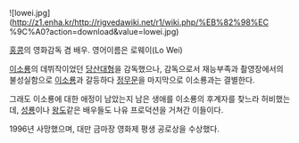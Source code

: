 ![lowei.jpg](http://z1.enha.kr/http://rigvedawiki.net/r1/wiki.php/%EB%82%98%EC
%9C%A0?action=download&value=lowei.jpg)

[홍콩](%ED%99%8D%EC%BD%A9.md)의 영화감독 겸 배우. 영어이름은 로웨이(Lo Wei)

[이소룡](%EC%9D%B4%EC%86%8C%EB%A3%A1.md)의 데뷔작이었던
[당산대형](%EB%8B%B9%EC%82%B0%EB%8C%80%ED%98%95.md)을 감독했으나, 감독으로서 재능부족과 촬영장에서의
불성실함으로 [이소룡](%EC%9D%B4%EC%86%8C%EB%A3%A1.md)과 갈등하다
[정무문](%EC%A0%95%EB%AC%B4%EB%AC%B8.md)을 마지막으로 이소룡과는 결별한다.

그래도 이소룡에 대한 애정이 남았는지 남은 생애를 이소룡의 후계자를 찾느라 허비했는데,
[성룡](%EC%84%B1%EB%A3%A1.md)이나 [왕도](%EC%99%95%EB%8F%84.md)같은 배우들도 나유
프로덕션을 거쳐간 이들이다.

1996년 사망했으며, 대만 금마장 영화제 평생 공로상을 수상했다.  

